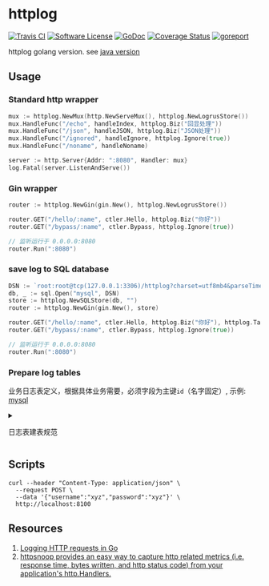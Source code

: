 # httplog

[![Travis CI](https://img.shields.io/travis/bingoohuang/httplog/master.svg?style=flat-square)](https://travis-ci.com/bingoohuang/httplog)
[![Software License](https://img.shields.io/badge/License-MIT-orange.svg?style=flat-square)](https://github.com/bingoohuang/httplog/blob/master/LICENSE.md)
[![GoDoc](https://img.shields.io/badge/godoc-reference-blue.svg?style=flat-square)](https://godoc.org/github.com/bingoohuang/httplog)
[![Coverage Status](http://codecov.io/github/bingoohuang/httplog/coverage.svg?branch=master)](http://codecov.io/github/bingoohuang/httplog?branch=master)
[![goreport](https://www.goreportcard.com/badge/github.com/bingoohuang/httplog)](https://www.goreportcard.com/report/github.com/bingoohuang/httplog)

httplog golang version. see [java version](https://github.com/gobars/httplog)

## Usage

### Standard http wrapper

```go
mux := httplog.NewMux(http.NewServeMux(), httplog.NewLogrusStore())
mux.HandleFunc("/echo", handleIndex, httplog.Biz("回显处理"))
mux.HandleFunc("/json", handleJSON, httplog.Biz("JSON处理"))
mux.HandleFunc("/ignored", handleIgnore, httplog.Ignore(true))
mux.HandleFunc("/noname", handleNoname)

server := http.Server{Addr: ":8080", Handler: mux}
log.Fatal(server.ListenAndServe())
```

### Gin wrapper

```go
router := httplog.NewGin(gin.New(), httplog.NewLogrusStore())

router.GET("/hello/:name", ctler.Hello, httplog.Biz("你好"))
router.GET("/bypass/:name", ctler.Bypass, httplog.Ignore(true))

// 监听运行于 0.0.0.0:8080
router.Run(":8080")
```

### save log to SQL database

```go
DSN := `root:root@tcp(127.0.0.1:3306)/httplog?charset=utf8mb4&parseTime=true&loc=Local`
db, _ := sql.Open("mysql", DSN)
store := httplog.NewSQLStore(db, "")
router := httplog.NewGin(gin.New(), store)

router.GET("/hello/:name", ctler.Hello, httplog.Biz("你好"), httplog.Tables("biz_log"))
router.GET("/bypass/:name", ctler.Bypass, httplog.Ignore(true))

// 监听运行于 0.0.0.0:8080
router.Run(":8080")
```

### Prepare log tables

业务日志表定义，根据具体业务需要，必须字段为主键`id`（名字固定）, 示例: [mysql](testdata/mysql.sql)

<details>
  <summary>
    <p>日志表建表规范</p>
  </summary>

字段注释包含| 或者字段名 | 说明
---|---|---
内置类:||
`httplog:"id"`|id| 日志记录ID
`httplog:"created"`|created| 创建时间
`httplog:"ip"` |ip|当前机器IP
`httplog:"hostname"` |hostname|当前机器名称
`httplog:"pid"` |pid|应用程序PID
`httplog:"started"` |start|开始时间(yyyy-MM-dd HH:mm:ss.SSS)
`httplog:"end"` |end|结束时间(yyyy-MM-dd HH:mm:ss.SSS)
`httplog:"cost"` |cost|花费时间（ms)
`httplog:"biz"` |biz|业务名称，对应到HttpLog注解的biz
请求类:||
`httplog:"req_head_xxx"` |req_head_xxx|请求中的xxx头
`httplog:"req_heads"` |req_heads|请求中的所有头
`httplog:"req_method"` |req_method|请求method
`httplog:"req_url"` |req_url|请求URL
`httplog:"req_path_xxx"` |req_path_xxx|请求URL中的xxx路径参数
`httplog:"req_paths"` |req_paths|请求URL中的所有路径参数
`httplog:"req_query_xxx"` |req_query_xxx|请求URl中的xxx查询参数
`httplog:"req_queries"` |req_queries|请求URl中的所有查询参数
`httplog:"req_param_xxx"` |req_param_xxx|请求中query/form的xxx参数
`httplog:"req_params"` |req_params|请求中query/form的所有参数
`httplog:"req_body"` |req_body|请求体
`httplog:"req_json"` |req_json|请求体（当Content-Type为JSON时)
`httplog:"req_json_xxx"` |req_json_xxx|请求体JSON中的xxx属性
响应类:||
`httplog:"rsp_head_xxx"` |rsp_head_xxx|响应中的xxx头
`httplog:"rsp_heads"` |rsp_heads|响应中的所有头
`httplog:"rsp_body"` |rsp_body|响应体
`httplog:"rsp_json"` |rsp_json|响应体JSON（当Content-Type为JSON时)
`httplog:"rsp_json_xxx"`|rsp_json_xxx| 请求体JSON中的xxx属性
`httplog:"rsp_status"`|rsp_status| 响应编码
上下文:||
`httplog:"ctx_xxx"` |ctx_xxx|上下文对象xxx的值, 通过api设置: `httplog.PutAttr(r, "xxx", "yyy")`
</details>

## Scripts

```
curl --header "Content-Type: application/json" \
  --request POST \
  --data '{"username":"xyz","password":"xyz"}' \
  http://localhost:8100
```

## Resources

1. [Logging HTTP requests in Go](https://presstige.io/p/Logging-HTTP-requests-in-Go-233de7fe59a747078b35b82a1b035d36)
1. [httpsnoop provides an easy way to capture http related metrics (i.e. response time, bytes written, and http status code) from your application's http.Handlers.](https://github.com/felixge/httpsnoop)
